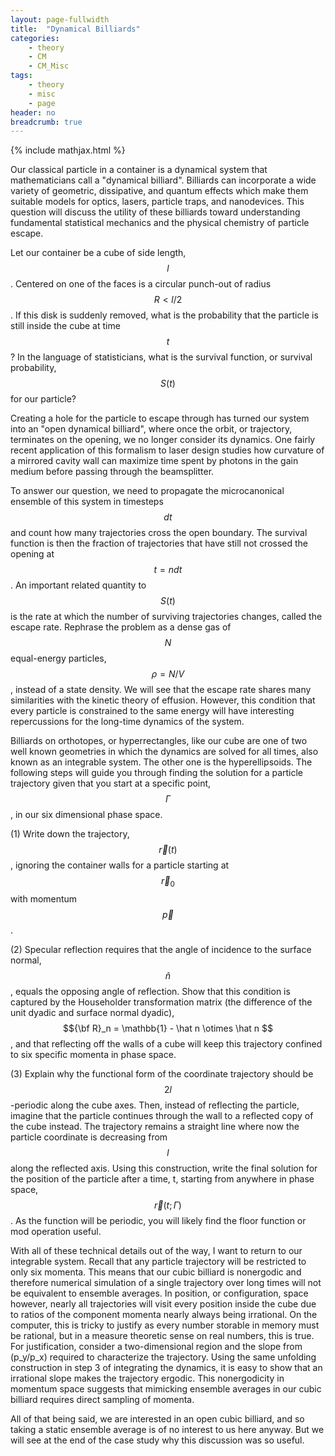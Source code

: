 ```yaml
---
layout: page-fullwidth
title:  "Dynamical Billiards"
categories:
    - theory
    - CM
    - CM_Misc
tags:
    - theory
    - misc
    - page
header: no
breadcrumb: true
---
```


{% include mathjax.html %}

Our classical particle in a container is a dynamical system that mathematicians call a "dynamical billiard". Billiards can incorporate a wide variety of geometric, dissipative, and quantum effects which make them suitable models for optics, lasers, particle traps, and nanodevices. This question will discuss the utility of these billiards toward understanding fundamental statistical mechanics and the physical chemistry of particle escape.

Let our container be a cube of side length, $$l$$. Centered on one of the faces is a circular punch-out of radius $$R < l/2$$. If this disk is suddenly removed, what is the probability that the particle is still inside the cube at time $$t$$? In the language of statisticians, what is the survival function, or survival probability, $$S(t)$$ for our particle?

Creating a hole for the particle to escape through has turned our system into an "open dynamical billiard", where once the orbit, or trajectory, terminates on the opening, we no longer consider its dynamics. One fairly recent application of this formalism to laser design studies how curvature of a mirrored cavity wall can maximize time spent by photons in the gain medium before passing through the beamsplitter.

To answer our question, we need to propagate the microcanonical ensemble of this system in timesteps $$dt$$ and count how many trajectories cross the open boundary. The survival function is then the fraction of trajectories that have still not crossed the opening at $$t = ndt$$. An important related quantity to $$S(t)$$ is the rate at which the number of surviving trajectories changes, called the escape rate. Rephrase the problem as a dense gas of $$N$$ equal-energy particles, $$\rho = N/V$$, instead of a state density. We will see that the escape rate shares many similarities with the kinetic theory of effusion. However, this condition that every particle is constrained to the same energy will have interesting repercussions for the long-time dynamics of the system. 

Billiards on orthotopes, or hyperrectangles, like our cube are one of two  well known geometries in which the dynamics are solved for all times, also known as an integrable system. The other one is the hyperellipsoids. The following steps will guide you through finding the solution for a particle trajectory given that you start at a specific point, $$\Gamma$$, in our six dimensional phase space.

(1) Write down the trajectory, $$\vec r(t)$$, ignoring the container walls for a particle starting at $$\vec r_0$$ with momentum $$\vec p$$.

(2) Specular reflection requires that the angle of incidence to the surface normal, $$\hat n$$, equals the opposing angle of reflection. Show that this condition is captured by the Householder transformation matrix (the difference of the unit dyadic and surface normal dyadic), $${\bf R}_n = \mathbb{1} - \hat n \otimes \hat n $$, and that reflecting off the walls of a cube will keep this trajectory confined to six specific momenta in phase space.

(3) Explain why the functional form of the coordinate trajectory should be $$2l$$-periodic along the cube axes. Then, instead of reflecting the particle, imagine that the particle continues through the wall to a reflected copy of the cube instead. The trajectory remains a straight line where now the particle coordinate is decreasing from $$l$$ along the reflected axis. Using this construction, write the final solution for the position of the particle after a time, t, starting from anywhere in phase space, $$\vec r(t; \Gamma)$$. As the function will be periodic, you will likely find the floor function or mod operation useful.

With all of these technical details out of the way, I want to return to our integrable system. Recall that any particle trajectory will be restricted to only six momenta. This means that our cubic billiard is nonergodic and therefore numerical simulation of a single trajectory over long times will not be equivalent to ensemble averages. In position, or configuration, space however, nearly all trajectories will visit every position inside the cube due to ratios of the component momenta nearly always being irrational. On the computer, this is tricky to justify as every number storable in memory must be rational, but in a measure theoretic sense on real numbers, this is true. For justification, consider a two-dimensional region and the slope from \(p_y/p_x\) required to characterize the trajectory. Using the same unfolding construction in step 3 of integrating the dynamics, it is easy to show that an irrational slope makes the trajectory ergodic. This nonergodicity in momentum space suggests that mimicking ensemble averages in our cubic billiard requires direct sampling of momenta. 

All of that being said, we are interested in an open cubic billiard, and so taking a static ensemble average is of no interest to us here anyway. But we will see at the end of the case study why this discussion was so useful.